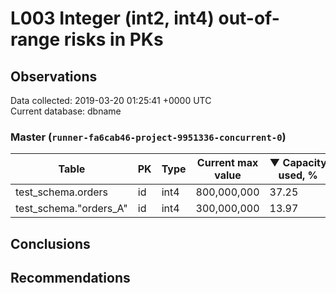 # L003 Integer (int2, int4) out-of-range risks in PKs #

## Observations ##
Data collected: 2019-03-20 01:25:41 +0000 UTC  
Current database: dbname  



### Master (`runner-fa6cab46-project-9951336-concurrent-0`) ###
Table | PK | Type | Current max value | &#9660;&nbsp;Capacity used, %
------|----|------|-------------------|-------------------------------
test_schema.orders | id | int4 |800,000,000 | 37.25
test_schema."orders_A" | id | int4 |300,000,000 | 13.97


## Conclusions ##


## Recommendations ##
